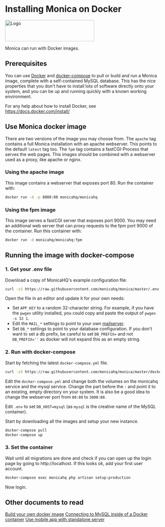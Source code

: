 # Installing Monica on Docker

<img alt="Logo" src="https://fr.wikipedia.org/wiki/Docker_(logiciel)#/media/Fichier:Docker_(container_engine)_logo.svg" width="290" height="69" />

Monica can run with Docker images.

## Prerequisites

You can use [Docker](https://www.docker.com) and
[docker-compose](https://docs.docker.com/compose/) to pull or build
and run a Monica image, complete with a self-contained MySQL database.
This has the nice properties that you don't have to install lots of
software directly onto your system, and you can be up and running
quickly with a known working environment.

For any help about how to install Docker, see https://docs.docker.com/install/

## Use Monica docker image

There are two versions of the image you may choose from.
The `apache` tag contains a full Monica installation with an apache webserver. This points to the default `latest` tag too.
The `fpm` tag contains a fastCGI-Process that serves the web pages. This images should be combined with a webserver used as a proxy, like apache or nginx.

### Using the apache image

This image contains a webserver that exposes port 80. Run the container with:
```sh
docker run -d -p 8080:80 monicahq/monicahq
```

### Using the fpm image

This image serves a fastCGI server that exposes port 9000. You may need an additional web server that can proxy requests to the fpm port 9000 of the container.
Run this container with:
```sh
docker run -d monicahq/monicahq:fpm
```

## Running the image with docker-compose


### 1. Get your .env file

Download a copy of MonicaHQ's example configuration file:

```sh
curl -sS https://raw.githubusercontent.com/monicahq/monica/master/.env.example -o .env
```

Open the file in an editor and update it for your own needs:

- Set `APP_KEY` to a random 32-character string. For example, if you
  have the `pwgen` utility installed, you could copy and paste the
  output of `pwgen -s 32 1`.
- Edit the `MAIL_*` settings to point to your own [mailserver](/docs/installation/mail.md).
- Set `DB_*` settings to point to your database configuration. If you don't want to set a db prefix, be careful to set `DB_PREFIX=` and not `DB_PREFIX=''` as docker will not expand this as an empty string.


### 2. Run with docker-compose

Start by fetching the latest `docker-compose.yml` file.

```sh
curl -sS https://raw.githubusercontent.com/monicahq/monica/master/docker-compose.yml -o docker-compose.yml
```

Edit the `docker-compose.yml` and change both the volumes on the monicahq service and the mysql service. Change the part before the `:` and point it to an existing, empty directory on your system. It is also be a good idea to change the webserver port from `80:80` to `3000:80`.

Edit `.env` to set `DB_HOST=mysql` (as `mysql` is the creative name of the MySQL container).

Start by downloading all the images and setup your new instance.

```sh
docker-compose pull
docker-compose up
```

### 3. Set the container

Wait until all migrations are done and check if you can open up the login page by going to http://localhost. If this looks ok, add your first user account.

```sh
docker-compose exec monicahq php artisan setup:production
```

Now login.

## Other documents to read	

[Build your own docker image](/docs/contribute/docker.md)
[Connecting to MySQL inside of a Docker container](/docs/installation/docker-mysql.md)
[Use mobile app with standalone server](/docs/installation/mobile.md)
